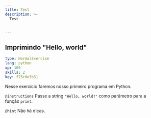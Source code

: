 ```yaml
---
title: Test
description: >-
  Test


---
```

## Imprimindo "Hello, world"

```yaml
type: NormalExercise
lang: python
xp: 100
skills: 2
key: f75c0e3b31
```

Nesse exercício faremos nosso primeiro programa em Python.

`@instructions`
Passe a string `"Hello, world!"` como parâmetro para a função `print`.

`@hint`
Não há dicas.









